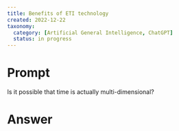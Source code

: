 ```yaml
---
title: Benefits of ETI technology
created: 2022-12-22
taxonomy:
  category: [Artificial General Intelligence, ChatGPT]
  status: in progress
---
```


# Prompt

Is it possible that time is actually multi-dimensional?

# Answer
